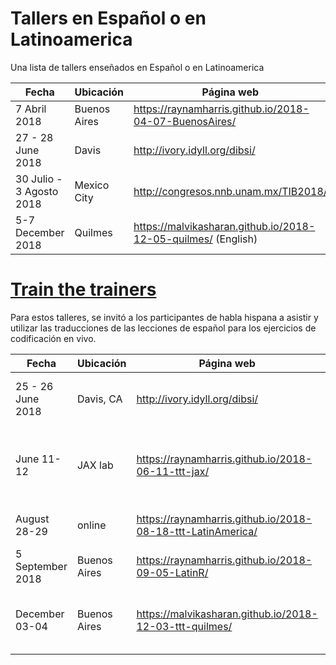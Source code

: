 # Tallers en Español o en Latinoamerica

Una lista de tallers enseñados en Español o en Latinoamerica

| Fecha | Ubicación |  Página web |
| --- | --- | --- |
| 7 Abril 2018 | Buenos Aires |  https://raynamharris.github.io/2018-04-07-BuenosAires/ |
| 27 - 28 June 2018 | Davis | http://ivory.idyll.org/dibsi/
| 30 Julio - 3 Agosto 2018 | Mexico City | http://congresos.nnb.unam.mx/TIB2018/ |
| 5-7 December 2018 | Quilmes | https://malvikasharan.github.io/2018-12-05-quilmes/ (English)|

# [Train the trainers](https://carpentries.github.io/instructor-training/)

Para estos talleres, se invitó a los participantes de habla hispana a asistir y utilizar las traducciones de las lecciones de español para los ejercicios de codificación en vivo.

| Fecha | Ubicación |  Página web | Notas |
| --- | --- | --- | --- |
| 25 - 26 June 2018 | Davis, CA | http://ivory.idyll.org/dibsi/ | 3 participantes de habla hispana|
| June 11-12 | JAX lab | https://raynamharris.github.io/2018-06-11-ttt-jax/ | 2 participantes de habla hispana se unieron remotamente
| August 28-29 | online | https://raynamharris.github.io/2018-08-18-ttt-LatinAmerica/ | Dia 2 enseñado en español
| 5 September 2018 |  Buenos Aires | https://raynamharris.github.io/2018-09-05-LatinR/| taller de medio dia | 
| December 03-04 | Buenos Aires |https://malvikasharan.github.io/2018-12-03-ttt-quilmes/ | híbrido, algunos instructores se unen remotamente

